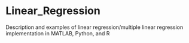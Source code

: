 # Linear_Regression
Description and examples of linear regression/multiple linear regression implementation in MATLAB, Python, and R
